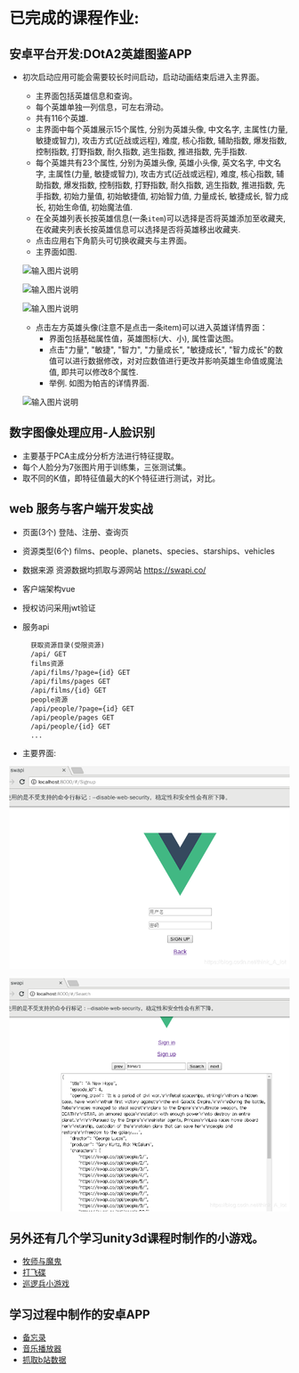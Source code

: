 # 已完成的课程作业:

## 安卓平台开发:DOtA2英雄图鉴APP

+ 初次启动应用可能会需要较长时间启动，启动动画结束后进入主界面。
    + 主界面包括英雄信息和查询。
    + 每个英雄单独一列信息，可左右滑动。
    + 共有116个英雄.
    + 主界面中每个英雄展示15个属性, 分别为英雄头像, 中文名字, 主属性(力量, 敏捷或智力), 攻击方式(近战或远程), 难度, 核心指数, 辅助指数, 爆发指数, 控制指数, 打野指数, 耐久指数, 逃生指数, 推进指数, 先手指数.
    + 每个英雄共有23个属性, 分别为英雄头像, 英雄小头像, 英文名字, 中文名字, 主属性(力量, 敏捷或智力), 攻击方式(近战或远程), 难度, 核心指数, 辅助指数, 爆发指数, 控制指数, 打野指数, 耐久指数, 逃生指数, 推进指数, 先手指数, 初始力量值, 初始敏捷值, 初始智力值, 力量成长, 敏捷成长, 智力成长, 初始生命值, 初始魔法值.
    + 在全英雄列表长按英雄信息(一条`item`)可以选择是否将英雄添加至收藏夹, 在收藏夹列表长按英雄信息可以选择是否将英雄移出收藏夹.
    + 点击应用右下角箭头可切换收藏夹与主界面。
    + 主界面如图.

    ![输入图片说明](https://images.gitee.com/uploads/images/2018/1125/231748_73b55eec_2162369.png "屏幕截图.png")

    ![输入图片说明](https://images.gitee.com/uploads/images/2018/1125/231800_d81f6aeb_2162369.png "屏幕截图.png")


    ![输入图片说明](https://images.gitee.com/uploads/images/2018/1125/230558_177d85c9_2162369.png "屏幕截图.png")

    + 点击左方英雄头像(注意不是点击一条item)可以进入英雄详情界面：
        - 界面包括基础属性值，英雄图标(大、小), 属性雷达图。
        - 点击"力量", "敏捷", "智力", "力量成长", "敏捷成长", "智力成长"的数值可以进行数据修改，对对应数值进行更改并影响英雄生命值或魔法值, 即共可以修改8个属性.
        - 举例. 如图为帕吉的详情界面.

    ![输入图片说明](https://images.gitee.com/uploads/images/2018/1125/230915_ec23c0d5_2162369.png "屏幕截图.png")

## 数字图像处理应用-人脸识别

+ 主要基于PCA主成分分析方法进行特征提取。
+ 每个人脸分为7张图片用于训练集，三张测试集。
+ 取不同的K值，即特征值最大的K个特征进行测试，对比。

##  web 服务与客户端开发实战

+ 页面(3个)
登陆、注册、查询页
+ 资源类型(6个)
films、people、planets、species、starships、vehicles
+ 数据来源
资源数据均抓取与源网站 https://swapi.co/
+ 客户端架构vue
+ 授权访问采用jwt验证
+ 服务api

        获取资源目录(受限资源)
        /api/ GET
        films资源
        /api/films/?page={id} GET
        /api/films/pages GET
        /api/films/{id} GET
        people资源
        /api/people/?page={id} GET
        /api/people/pages GET
        /api/people/{id} GET
        ...

+ 主要界面:

![](pic/2.png)

![](pic/1.png)

## 另外还有几个学习unity3d课程时制作的小游戏。

+ [牧师与魔鬼](https://github.com/ZhaoJle/3dgame/tree/master/Homework3)
+ [打飞碟](https://github.com/ZhaoJle/3dgame/tree/master/Homework4)
+ [巡逻兵小游戏](https://github.com/ZhaoJle/3dgame/tree/master/Homework6)

## 学习过程中制作的安卓APP

+ [备忘录](https://gitee.com/ZhaoJle/PersonalProject3/blob/master/report/Thursday/16340300ZhaoJle2.md)
+ [音乐播放器](https://gitee.com/ZhaoJle/PersonalProject4/blob/master/report/Thursday/16340300ZhaoJiale/16340300ZhaoJiale.md)
+ [抓取b站数据](https://gitee.com/ZhaoJle/PersonalProject5/blob/master/report/Thursday/16340300ZhaoJle/16340300ZhaoJiale.md)
